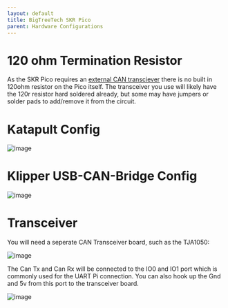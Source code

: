 ```yaml
---
layout: default 
title: BigTreeTech SKR Pico
parent: Hardware Configurations
---
```


# 120 ohm Termination Resistor

As the SKR Pico requires an [external CAN transciever](#transceiver) there is no built in 120ohm resistor on the Pico itself. The transceiver you use will likely have the 120r resistor hard soldered already, but some may have jumpers or solder pads to add/remove it from the circuit.


# Katapult Config

![image](https://user-images.githubusercontent.com/124253477/221390508-c6fdd63a-f4af-46e1-b100-ee90dd723bf8.png)

# Klipper USB-CAN-Bridge Config

![image](https://user-images.githubusercontent.com/124253477/221390518-b7f15c58-6beb-43bd-a47b-d6823956e997.png)

# Transceiver
You will need a seperate CAN Transceiver board, such as the TJA1050:

![image](https://github.com/Esoterical/voron_canbus/assets/124253477/2df10f80-8239-4368-9aa4-e1abe9ded541)


The Can Tx and Can Rx will be connected to the IO0 and IO1 port which is commonly used for the UART Pi connection. You can also hook up the Gnd and 5v from this port to the transceiver board.

![image](https://user-images.githubusercontent.com/124253477/221390636-6342067f-1a2a-4b18-99a4-d33441dab933.png)






